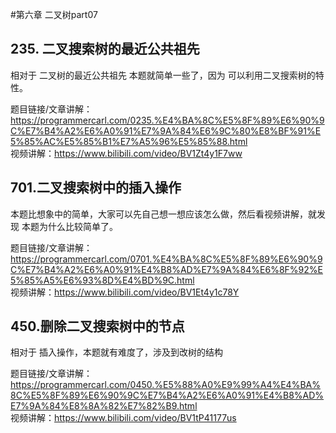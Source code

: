 #第六章 二叉树part07


## 235. 二叉搜索树的最近公共祖先 

相对于 二叉树的最近公共祖先 本题就简单一些了，因为 可以利用二叉搜索树的特性。 

题目链接/文章讲解：https://programmercarl.com/0235.%E4%BA%8C%E5%8F%89%E6%90%9C%E7%B4%A2%E6%A0%91%E7%9A%84%E6%9C%80%E8%BF%91%E5%85%AC%E5%85%B1%E7%A5%96%E5%85%88.html  
视频讲解：https://www.bilibili.com/video/BV1Zt4y1F7ww  

## 701.二叉搜索树中的插入操作  

本题比想象中的简单，大家可以先自己想一想应该怎么做，然后看视频讲解，就发现 本题为什么比较简单了。

题目链接/文章讲解：https://programmercarl.com/0701.%E4%BA%8C%E5%8F%89%E6%90%9C%E7%B4%A2%E6%A0%91%E4%B8%AD%E7%9A%84%E6%8F%92%E5%85%A5%E6%93%8D%E4%BD%9C.html  
视频讲解：https://www.bilibili.com/video/BV1Et4y1c78Y  

## 450.删除二叉搜索树中的节点  

相对于 插入操作，本题就有难度了，涉及到改树的结构 

题目链接/文章讲解：https://programmercarl.com/0450.%E5%88%A0%E9%99%A4%E4%BA%8C%E5%8F%89%E6%90%9C%E7%B4%A2%E6%A0%91%E4%B8%AD%E7%9A%84%E8%8A%82%E7%82%B9.html  
视频讲解：https://www.bilibili.com/video/BV1tP41177us  


